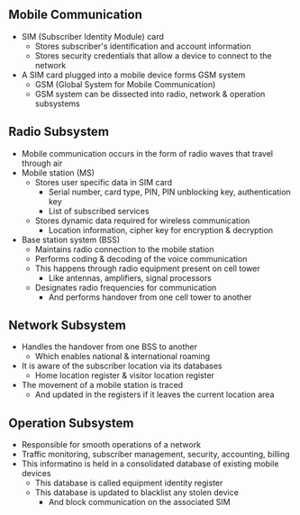 ## Mobile Communication
- SIM (Subscriber Identity Module) card
  - Stores subscriber's identification and account information
  - Stores security credentials that allow a device to connect to the network
- A SIM card plugged into a mobile device forms GSM system
  - GSM (Global System for Mobile Communication)
  - GSM system can be dissected into radio, network & operation subsystems

## Radio Subsystem
- Mobile communication occurs in the form of radio waves that travel through air
- Mobile station (MS)
  - Stores user specific data in SIM card
    - Serial number, card type, PIN, PIN unblocking key, authentication key
    - List of subscribed services
  - Stores dynamic data required for wireless communication
    - Location information, cipher key for encryption & decryption
- Base station system (BSS)
  - Maintains radio connection to the mobile station
  - Performs coding & decoding of the voice communication
  - This happens through radio equipment present on cell tower
    - Like antennas, amplifiers, signal processors
  - Designates radio frequencies for communication
    - And performs handover from one cell tower to another

## Network Subsystem
- Handles the handover from one BSS to another
  - Which enables national & international roaming
- It is aware of the subscriber location via its databases
  - Home location register & visitor location register
- The movement of a mobile station is traced
  - And updated in the registers if it leaves the current location area

## Operation Subsystem
- Responsible for smooth operations of a network
- Traffic monitoring, subscriber management, security, accounting, billing
- This informatino is held in a consolidated database of existing mobile devices
  - This database is called equipment identity register
  - This database is updated to blacklist any stolen device
    - And block communication on the associated SIM
